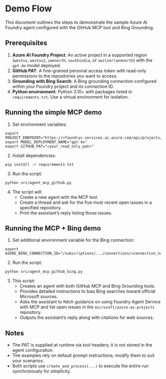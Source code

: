 # Demo Flow

This document outlines the steps to demonstrate the sample Azure AI Foundry agent configured with the GitHub MCP tool and Bing Grounding.

## Prerequisites

1. **Azure AI Foundry Project**: An active project in a supported region (`westus`, `westus2`, `uaenorth`, `southindia`, or `switzerlandnorth`) with the `gpt-4o` model deployed.
2. **GitHub PAT**: A fine-grained personal access token with read-only permissions to the repositories you want to access.
3. **Grounding with Bing Search**: A Bing grounding connection configured within your Foundry project and its connection ID.
4. **Python environment**: Python 3.10+ with packages listed in `requirements.txt`. Use a virtual environment for isolation.

## Running the simple MCP demo

1. Set environment variables:

```
export PROJECT_ENDPOINT="https://<foundry>.services.ai.azure.com/api/projects/<project>"
export MODEL_DEPLOYMENT_NAME="gpt-4o"
export GITHUB_PAT="<your_read_only_pat>"
```

2. Install dependencies:

```
pip install -r requirements.txt
```

3. Run the script:

```
python src/agent_mcp_github.py
```

4. The script will:
   - Create a new agent with the MCP tool.
   - Create a thread and ask for the five most recent open issues in a specified repository.
   - Print the assistant’s reply listing those issues.

## Running the MCP + Bing demo

1. Set additional environment variable for the Bing connection:

```
export AZURE_BING_CONNECTION_ID="/subscriptions/.../connections/<connection_name>"
```

2. Run the script:

```
python src/agent_mcp_github_bing.py
```

3. This script:
   - Creates an agent with both GitHub MCP and Bing Grounding tools.
   - Provides detailed instructions to bias Bing searches toward official Microsoft sources.
   - Asks the assistant to fetch guidance on using Foundry Agent Service with MCP and list open issues in the `microsoft/azure-ai-projects` repository.
   - Outputs the assistant’s reply along with citations for web sources.

## Notes

- The PAT is supplied at runtime via tool headers; it is not stored in the agent configuration.
- The examples rely on default prompt instructions; modify them to suit your scenarios.
- Both scripts use `create_and_process(...)` to execute the entire run synchronously for simplicity.
